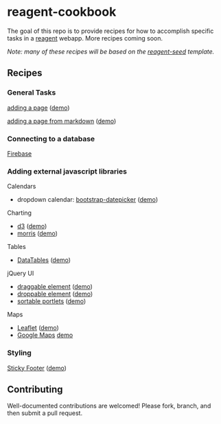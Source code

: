 # reagent-cookbook

The goal of this repo is to provide recipes for how to accomplish specific tasks in a [reagent](https://github.com/reagent-project/reagent) webapp.  More recipes coming soon.

*Note: many of these recipes will be based on the [reagent-seed](https://github.com/gadfly361/reagent-seed) template.*

## Recipes

### General Tasks

[adding a page](https://github.com/gadfly361/reagent-cookbook/tree/master/recipes/adding-a-page) ([demo](http://rc-adding-a-page.s3-website-us-east-1.amazonaws.com/))

[adding a page from markdown](https://github.com/gadfly361/reagent-cookbook/tree/master/recipes/page-from-markdown) ([demo](http://rc-page-from-markdown.s3-website-us-west-1.amazonaws.com/))

### Connecting to a database

[Firebase](https://github.com/gadfly361/reagent-cookbook/tree/master/recipes/firebase)

### Adding external javascript libraries

Calendars

* dropdown calendar: [bootstrap-datepicker](https://github.com/gadfly361/reagent-cookbook/tree/master/recipes/bootstrap-datepicker) ([demo](http://rc-bootstrap-datepicker.s3-website-us-west-1.amazonaws.com/))

Charting

* [d3](https://github.com/gadfly361/reagent-cookbook/tree/master/recipes/d3) ([demo](http://rc-d3.s3-website-us-west-1.amazonaws.com/))
* [morris](https://github.com/gadfly361/reagent-cookbook/tree/master/recipes/morris) ([demo](http://rc-morris.s3-website-us-west-1.amazonaws.com/))

Tables

* [DataTables](https://github.com/gadfly361/reagent-cookbook/tree/master/recipes/data-tables) ([demo](http://rc-data-tables.s3-website-us-west-1.amazonaws.com/))

jQuery UI

* [draggable element](https://github.com/gadfly361/reagent-cookbook/tree/master/recipes/draggable) ([demo](http://rc-draggable.s3-website-us-west-1.amazonaws.com/))
* [droppable element](https://github.com/gadfly361/reagent-cookbook/tree/master/recipes/droppable) ([demo](http://rc-droppable.s3-website-us-west-1.amazonaws.com/))
* [sortable portlets](https://github.com/gadfly361/reagent-cookbook/tree/master/recipes/sortable-portlets) ([demo](http://rc-sortable-portlets.s3-website-us-west-1.amazonaws.com/))

Maps

* [Leaflet](https://github.com/gadfly361/reagent-cookbook/tree/master/recipes/leaflet) ([demo](http://rc-leaflet.s3-website-us-west-1.amazonaws.com/))
* [Google Maps](https://github.com/gadfly361/reagent-cookbook/tree/master/recipes/google-maps) [demo](http://rc-google-maps.s3-website-us-west-1.amazonaws.com/)

### Styling

[Sticky Footer](https://github.com/gadfly361/reagent-cookbook/tree/master/recipes/sticky-footer) ([demo](http://rc-sticky-footer.s3-website-us-west-1.amazonaws.com/))

## Contributing

Well-documented contributions are welcomed!  Please fork, branch, and then submit a pull request.
